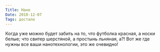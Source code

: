 ```yaml
---
Title: Нано
Date: 2010-12-07
Tags: достало
---
```


<div class="text"><p>Когда уже можно будет забить на то, что футболка красная, а носки белые; что свитер шерстяной, а простынь льняная, а?! Вот же где нужны все ваши нанотехнологии, это же очевидно!</p></div>
